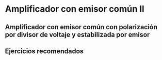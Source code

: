 # Amplificador con emisor común II

## Amplificador con emisor común con polarización por divisor de voltaje y estabilizada por emisor

## Ejercicios recomendados
